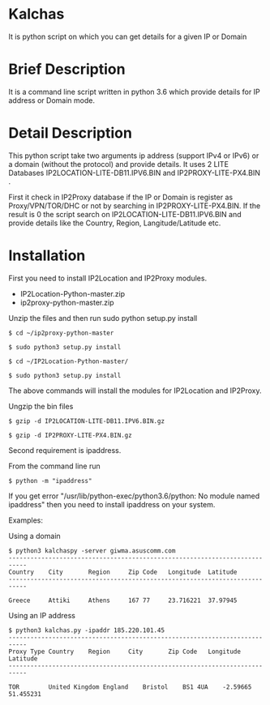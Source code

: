 # Kalchas
It is python script on which you can get details for a given IP or Domain

# Brief Description
It is a command line script written in python 3.6 which provide details for IP address or Domain mode.


# Detail Description
This python script take two arguments ip address (support IPv4 or IPv6) or a domain (without the protocol) and provide details.
It uses 2 LITE Databases IP2LOCATION-LITE-DB11.IPV6.BIN and IP2PROXY-LITE-PX4.BIN .

First it check in IP2Proxy database if the IP or Domain is register as Proxy/VPN/TOR/DHC or not by searching in IP2PROXY-LITE-PX4.BIN.
If the result is 0 the script search on IP2LOCATION-LITE-DB11.IPV6.BIN and provide details like the Country, Region, Langitude/Latitude etc.

# Installation

First you need to install IP2Location and IP2Proxy modules.
- IP2Location-Python-master.zip
- ip2proxy-python-master.zip

Unzip the files and then run sudo python setup.py install 
```
$ cd ~/ip2proxy-python-master
```
```
$ sudo python3 setup.py install
```
```
$ cd ~/IP2Location-Python-master/
```
```
$ sudo python3 setup.py install
```

The above commands will install the modules for IP2Location and IP2Proxy.

Ungzip the bin files
```
$ gzip -d IP2LOCATION-LITE-DB11.IPV6.BIN.gz
```
```
$ gzip -d IP2PROXY-LITE-PX4.BIN.gz
```
Second requirement is ipaddress.

From the command line run 
```
$ python -m "ipaddress"
```
If you get error "/usr/lib/python-exec/python3.6/python: No module named  ipaddress" then you need to install ipaddress 
on your system.



Examples:

Using a domain
```
$ python3 kalchaspy -server giwma.asuscomm.com
---------------------------------------------------------------------------
Country    City       Region     Zip Code   Longitude  Latitude  
---------------------------------------------------------------------------

Greece     Attiki     Athens     167 77     23.716221  37.97945  
```
Using an IP address
```
$ python3 kalchas.py -ipaddr 185.220.101.45
---------------------------------------------------------------------------
Proxy Type Country    Region     City       Zip Code   Longitude  Latitude  
---------------------------------------------------------------------------

TOR        United Kingdom England    Bristol    BS1 4UA    -2.59665   51.455231 
```
